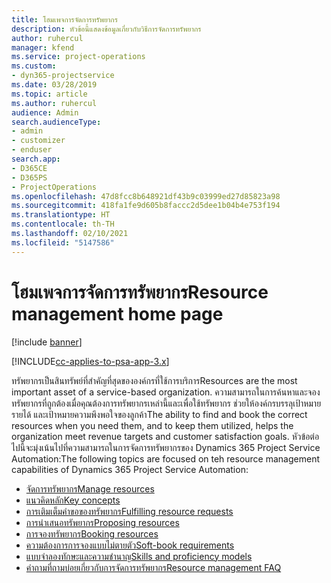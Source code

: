 ```yaml
---
title: โฮมเพจการจัดการทรัพยากร
description: หัวข้อนี้แสดงข้อมูลเกี่ยวกับวิธีการจัดการทรัพยากร
author: ruhercul
manager: kfend
ms.service: project-operations
ms.custom:
- dyn365-projectservice
ms.date: 03/28/2019
ms.topic: article
ms.author: ruhercul
audience: Admin
search.audienceType:
- admin
- customizer
- enduser
search.app:
- D365CE
- D365PS
- ProjectOperations
ms.openlocfilehash: 47d8fcc8b648921df43b9c03999ed27d85823a98
ms.sourcegitcommit: 418fa1fe9d605b8faccc2d5dee1b04b4e753f194
ms.translationtype: HT
ms.contentlocale: th-TH
ms.lasthandoff: 02/10/2021
ms.locfileid: "5147586"
---
```

# <a name="resource-management-home-page"></a><span data-ttu-id="d02b7-103">โฮมเพจการจัดการทรัพยากร</span><span class="sxs-lookup"><span data-stu-id="d02b7-103">Resource management home page</span></span>

[!include [banner](../includes/psa-now-project-operations.md)]

[!INCLUDE[cc-applies-to-psa-app-3.x](../includes/cc-applies-to-psa-app-3x.md)]

<span data-ttu-id="d02b7-104">ทรัพยากรเป็นสินทรัพย์ที่สำคัญที่สุดขององค์กรที่ใช้การบริการ</span><span class="sxs-lookup"><span data-stu-id="d02b7-104">Resources are the most important asset of a service-based organization.</span></span> <span data-ttu-id="d02b7-105">ความสามารถในการค้นหาและจองทรัพยากรที่ถูกต้องเมื่อคุณต้องการทรัพยากรเหล่านี้และเพื่อใช้ทรัพยากร ช่วยให้องค์กรบรรลุเป้าหมายรายได้ และเป้าหมายความพึงพอใจของลูกค้า</span><span class="sxs-lookup"><span data-stu-id="d02b7-105">The ability to find and book the correct resources when you need them, and to keep them utilized, helps the organization meet revenue targets and customer satisfaction goals.</span></span> <span data-ttu-id="d02b7-106">หัวข้อต่อไปนี้จะมุ่งเน้นไปที่ความสามารถในการจัดการทรัพยากรของ Dynamics 365 Project Service Automation:</span><span class="sxs-lookup"><span data-stu-id="d02b7-106">The following topics are focused on teh resource management capabilities of Dynamics 365 Project Service Automation:</span></span>

- [<span data-ttu-id="d02b7-107">จัดการทรัพยากร</span><span class="sxs-lookup"><span data-stu-id="d02b7-107">Manage resources</span></span>](manage-resources.md)
- [<span data-ttu-id="d02b7-108">แนวคิดหลัก</span><span class="sxs-lookup"><span data-stu-id="d02b7-108">Key concepts</span></span>](reports-key-concepts.md)
- [<span data-ttu-id="d02b7-109">การเติมเต็มคำขอของทรัพยากร</span><span class="sxs-lookup"><span data-stu-id="d02b7-109">Fulfilling resource requests</span></span>](resource-management-fulfill-requests.md)
- [<span data-ttu-id="d02b7-110">การนำเสนอทรัพยากร</span><span class="sxs-lookup"><span data-stu-id="d02b7-110">Proposing resources</span></span>](resource-management-propose-resources.md)
- [<span data-ttu-id="d02b7-111">การจองทรัพยากร</span><span class="sxs-lookup"><span data-stu-id="d02b7-111">Booking resources</span></span>](resource-management-book-resources-scheduleboard.md)
- [<span data-ttu-id="d02b7-112">ความต้องการการจองแบบไม่ตายตัว</span><span class="sxs-lookup"><span data-stu-id="d02b7-112">Soft-book requirements</span></span>](resource-management-softbook-requirements.md)
- [<span data-ttu-id="d02b7-113">แบบจำลองทักษะและความชำนาญ</span><span class="sxs-lookup"><span data-stu-id="d02b7-113">Skills and proficiency models</span></span>](resource-management-skills-proficiency.md)
- [<span data-ttu-id="d02b7-114">คำถามที่ถามบ่อยเกี่ยวกับการจัดการทรัพยากร</span><span class="sxs-lookup"><span data-stu-id="d02b7-114">Resource management FAQ</span></span>](resource-management-faq.md)
